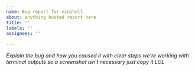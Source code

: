```yaml
---
name: Bug report for minihell
about: anything busted report here
title: ''
labels: ''
assignees: ''

---
```


*Explain the bug and how you caused it with clear steps*
_we're working with terminal outputs so a screenshot isn't necessary just copy it LOL_
